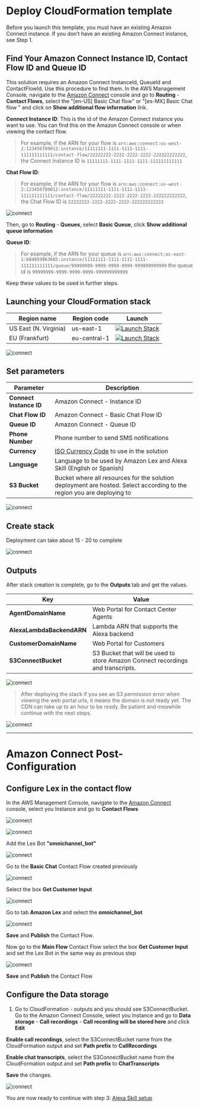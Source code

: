 # Deploy CloudFormation template 

Before you launch this template, you must have an existing Amazon Connect instance. If you don’t have an existing Amazon Connect instance, see Step 1.

## Find Your Amazon Connect Instance ID, Contact Flow ID and Queue ID

This solution requires an Amazon Connect InstanceId, QueueId and ContactFlowId. Use this procedure to find them.
In the AWS Management Console, navigate to the [Amazon Connect](https://console.aws.amazon.com/connect) console and go to **Routing** - **Contact Flows**, select the "[en-US] Basic Chat flow" or "[es-MX] Basic Chat flow " and click on **Show additional flow information** link.

**Connect Instance ID**: This is the id of the Amazon Connect instance you want to use. You can find this on the Amazon Connect console or when viewing the contact flow. 

> For example, if the ARN for your flow is ```arn:aws:connect:us-west-2:123456789012:instance/11111111-1111-1111-1111-111111111111/contact-flow/22222222-2222-2222-2222-222222222222```, the Connect Instance ID is ```11111111-1111-1111-1111-111111111111```

**Chat Flow ID**: 

> For example, if the ARN for your flow is ```arn:aws:connect:us-west-2:123456789012:instance/11111111-1111-1111-1111-111111111111/contact-flow/22222222-2222-2222-2222-222222222222```, the Chat Flow ID is ```22222222-2222-2222-2222-222222222222```

![connect](./images/Picture_info.png)

Then, go to **Routing** - **Queues**, select **Basic Queue**, click **Show additional queue information**

**Queue ID**: 

> For example, if the ARN for your queue is ```arn:aws:connect:us-east-1:684859963665:instance/11111111-1111-1111-1111-111111111111/queue/99999999-9999-9999-9999-999999999999``` the queue id is ```99999999-9999-9999-9999-999999999999```

Keep these values to be used in further steps.

## Launching your CloudFormation stack

Region name | Region code | Launch
--- | --- | ---
US East (N. Virginia) | us-east-1 | [![Launch Stack](https://cdn.rawgit.com/buildkite/cloudformation-launch-stack-button-svg/master/launch-stack.svg)](https://us-east-1.console.aws.amazon.com/cloudformation/home#/stacks/new?stackName=MultiChannelCustomerEngagement&templateURL=https://multichannel-customer-engagement-us-east-1.s3.amazonaws.com/cloudformation/mainTemplate.yaml)
EU (Frankfurt) | eu-central-1 | [![Launch Stack](https://cdn.rawgit.com/buildkite/cloudformation-launch-stack-button-svg/master/launch-stack.svg)](https://eu-central-1.console.aws.amazon.com/cloudformation/home#/stacks/new?stackName=MultiChannelCustomerEngagement&templateURL=https://multichannel-customer-engagement-eu-central-1.s3.eu-central-1.amazonaws.com/cloudformation/mainTemplate.yaml)

![connect](./images/image%20(20).png)

## Set parameters

Parameter | Description |
--- | --- | 
**Connect Instance ID** | Amazon Connect - Instance ID |
**Chat Flow ID**| Amazon Connect - Basic Chat Flow ID |
**Queue ID**| Amazon Connect - Queue ID |
**Phone Number** | Phone number to send SMS notifications |
**Currency** | [ISO Currency Code](https://en.wikipedia.org/wiki/ISO_4217ISO) to use in the solution |
**Language** | Language to be used by Amazon Lex and Alexa Skill (English or Spanish) |
**S3 Bucket** | Bucket where all resources for the solution deployment are hosted. Select according to the region you are deploying to |


![connect](./images/Cloudformation_Setup.png)

## Create stack

Deployment can take about 15 - 20 to complete

![connect](./images/image%20(22).png)

## Outputs 

After stack creation is complete, go to the **Outputs** tab and get the values.

Key | Value |
--- | --- | 
**AgentDomainName** | Web Portal for Contact Center Agents |
**AlexaLambdaBackendARN** | Lambda ARN that supports the Alexa backend |
**CustomerDomainName** | Web Portal for Customers |
**S3ConnectBucket** | S3 Bucket that will be used to store Amazon Connect recordings and transcripts. |


![connect](./images/Outputs.png)

> After deploying the stack if you see an S3 permission error when viewing the web portal urls, it means the domain is not ready yet. The CDN can take up to an hour to be ready. Be patient and meawhile continue with the next steps.

![connect](./images/image%20(24).png)


---
# Amazon Connect Post-Configuration

## Configure Lex in the contact flow

In the AWS Management Console, navigate to the [Amazon Connect](https://console.aws.amazon.com/connect) console, select you Instance and go to **Contact Flows**

![connect](./images/image%20(25).png)

![connect](./images/image%20(27).png)

Add the Lex Bot **"omnichannel_bot"**

![connect](./images/image%20(28).png)

Go to the **Basic Chat** Contact Flow created previously

![connect](./images/image%20(31).png)

Select the box **Get Customer Input**

![connect](./images/image%20(32).png)

 Go to tab **Amazon Lex** and select the **omnichannel_bot**

![connect](./images/image%20(34).png)

**Save** and **Publish** the Contact Flow.

Now go to the **Main Flow** Contact Flow select the box **Get Customer Input** and set the Lex Bot in the same way as previous step

![connect](./images/image%20(35).png)

**Save** and **Publish** the Contact Flow

## Configure the Data storage

1. Go to CloudFormation - outputs and you should see S3ConnectBucket. Go to the Amazon Connect Console, select you Instance and go to **Data storage** - **Call recordings** - **Call recording will be stored here** and click **Edit**

**Enable call recordings**, select the S3ConnectBucket name from the CloudFormation output and set **Path prefix** to **CallRecordings**

**Enable chat transcripts**, select the S3ConnectBucket name from the CloudFormation output and set **Path prefix** to **ChatTranscripts**

**Save** the changes.

![connect](./images/image-datastorage.png)

You are now ready to continue with step 3: [Alexa Skill setup](../03_AlexaSkill/README.md)
